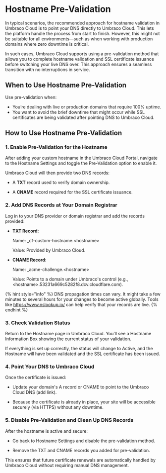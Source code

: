 # Hostname Pre-Validation

In typical scenarios, the recommended approach for hostname validation in Umbraco Cloud is to point your DNS directly to Umbraco Cloud. This lets the platform handle the process from start to finish. However, this might not be suitable for all environments—such as when working with production domains where zero downtime is critical.

In such cases, Umbraco Cloud supports using a pre-validation method that allows you to complete hostname validation and SSL certificate issuance before switching your live DNS over. This approach ensures a seamless transition with no interruptions in service.

## When to Use Hostname Pre-Validation

Use pre-validation when:
- You’re dealing with live or production domains that require 100% uptime.
- You want to avoid the brief downtime that might occur while SSL certificates are being validated after pointing DNS to Umbraco Cloud.

## How to Use Hostname Pre-Validation

### 1. Enable Pre-Validation for the Hostname

After adding your custom hostname in the Umbraco Cloud Portal, navigate to the Hostname Settings and toggle the Pre-Validation option to enable it.

Umbraco Cloud will then provide two DNS records:

- A **TXT** record used to verify domain ownership.

- A **CNAME** record required for the SSL certificate issuance.


### 2. Add DNS Records at Your Domain Registrar

Log in to your DNS provider or domain registrar and add the records provided:

- **TXT Record:**

    Name:  _cf-custom-hostname.\<hostname\>

    Value: Provided by Umbraco Cloud.

- **CNAME Record:**

    Name: _acme-challenge.\<hostname\>

    Value: Points to a domain under Umbraco's control (e.g., \<hostname\>.53231a669c5282f8.dcv.cloudflare.com).

{% hint style="info" %}
DNS propagation times can vary. It might take a few minutes to several hours for your changes to become active globally. Tools like https://www.nslookup.io/ can help verify that your records are live.
{% endhint %}


### 3. Check Validation Status

Return to the Hostname page in Umbraco Cloud. You’ll see a Hostname Information Box showing the current status of your validation.

If everything is set up correctly, the status will change to Active, and the Hostname will have been validated and the SSL certificate has been issued.


### 4. Point Your DNS to Umbraco Cloud

Once the certificate is issued:

- Update your domain's A record or CNAME to point to the Umbraco Cloud DNS (add link).

- Because the certificate is already in place, your site will be accessible securely (via HTTPS) without any downtime.


### 5. Disable Pre-Validation and Clean Up DNS Records

After the hostname is active and secure:

- Go back to Hostname Settings and disable the pre-validation method.

- Remove the TXT and CNAME records you added for pre-validation.

This ensures that future certificate renewals are automatically handled by Umbraco Cloud without requiring manual DNS management.

